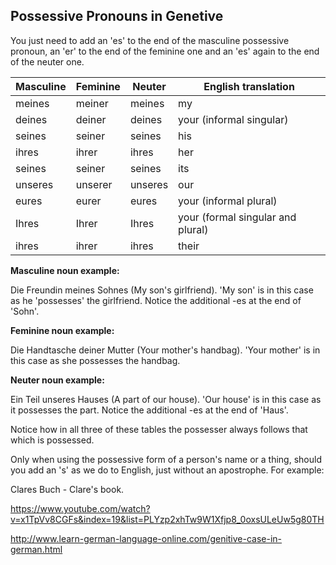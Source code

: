 ## Possessive Pronouns in Genetive



You just need to add an 'es' to the end of the masculine possessive pronoun, an 'er' to the end of the feminine one and an 'es' again to the end of the neuter one.

| Masculine | Feminine | Neuter  | English translation               |
| --------- | -------- | ------- | --------------------------------- |
| meines    | meiner   | meines  | my                                |
| deines    | deiner   | deines  | your (informal singular)          |
| seines    | seiner   | seines  | his                               |
| ihres     | ihrer    | ihres   | her                               |
| seines    | seiner   | seines  | its                               |
| unseres   | unserer  | unseres | our                               |
| eures     | eurer    | eures   | your (informal plural)            |
| Ihres     | Ihrer    | Ihres   | your (formal singular and plural) |
| ihres     | ihrer    | ihres   | their                             |

**Masculine noun example:**

Die Freundin meines Sohnes (My son's girlfriend). 'My son' is in this case as he 'possesses' the girlfriend. Notice the additional -es at the end of 'Sohn'.

**Feminine noun example:**

Die Handtasche deiner Mutter (Your mother's handbag). 'Your mother' is in this case as she possesses the handbag.

**Neuter noun example:**

Ein Teil unseres Hauses (A part of our house). 'Our house' is in this case as it possesses the part. Notice the additional -es at the end of 'Haus'.

Notice how in all three of these tables the possesser always follows that which is possessed.

Only when using the possessive form of a person's name or a thing, should you add an 's' as we do to English, just without an apostrophe. For example:

Clares Buch - Clare's book.

https://www.youtube.com/watch?v=x1TpVv8CGFs&index=19&list=PLYzp2xhTw9W1Xfjp8_0oxsULeUw5g80TH

http://www.learn-german-language-online.com/genitive-case-in-german.html